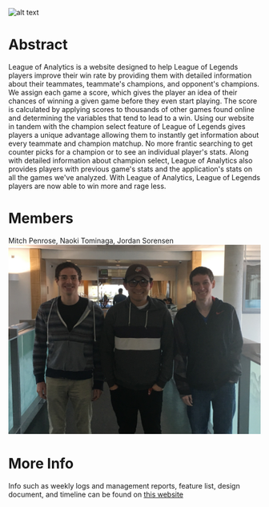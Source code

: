 ![alt text](https://i.imgur.com/eCbXjKA.jpg)
# Abstract
League of Analytics is a website designed to help League of Legends players improve their win rate by providing them with detailed information about their teammates, teammate's champions, and opponent's champions. We assign each game a score, which gives the player an idea of their chances of winning a given game before they even start playing. The score is calculated by applying scores to thousands of other games found online and determining the variables that tend to lead to a win. Using our website in tandem with the champion select feature of League of Legends gives players a unique advantage allowing them to instantly get information about every teammate and champion matchup. No more frantic searching to get counter picks for a champion or to see an individual player's stats. Along with detailed information about champion select, League of Analytics also provides players with previous game's stats and the application's stats on all the games we've analyzed. With League of Analytics, League of Legends players are now able to win more and rage less.
# Members
Mitch Penrose, Naoki Tominaga, Jordan Sorensen
![team photo](/team_photo.jpg)
# More Info
Info such as weekly logs and management reports, feature list, design document, and timeline can be found on [this website](https://pubweb.eng.utah.edu/~josorens/LeagueOfAnalytics/wmr.html)
